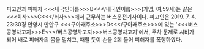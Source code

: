 피고인과 피해자 <<<내국인이름>>>B<<</내국인이름>>>(가명, 여,59세)는 같은 <<<회사>>>C<<</회사>>>에서 근무하는 버스운전기사이다.
피고인은 2019. 7. 4. 23:30경 안양시 만안구 <<<구아래주소>>>D<<</구아래주소>>>에 있는 '<<<버스공영차고지>>>E<<</버스공영차고지>>>버스공영차고지'에서, 주차 문제로 시비가 되어 배로 피해자의 몸을 밀치고, 때릴 듯이 손을 2회 들어 피해자를 폭행하였다.
